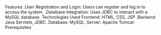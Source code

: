Features
.User Registration and Login: Users can register and log in to access the system.
.Database Integration: Uses JDBC to interact with a MySQL database.
Technologies Used
Frontend: HTML, CSS, JSP
.Backend: Java Servlets, JDBC
.Database: MySQL
.Server: Apache Tomcat
Prerequisites
